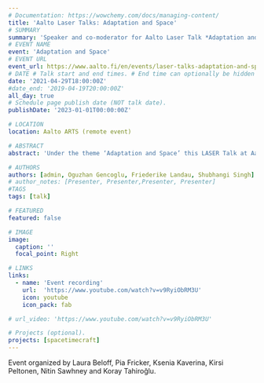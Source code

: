 ```yaml
---
# Documentation: https://wowchemy.com/docs/managing-content/
title: 'Aalto Laser Talks: Adaptation and Space'
# SUMMARY
summary: 'Speaker and co-moderator for Aalto Laser Talk *Adaptation and Space*. Helsinki, 2019'
# EVENT NAME 
event: 'Adaptation and Space'
# EVENT URL 
event_url: https://www.aalto.fi/en/events/laser-talks-adaptation-and-space
# DATE # Talk start and end times. # End time can optionally be hidden by prefixing the line with `#`.
date: '2021-04-29T18:00:00Z'
#date_end: '2019-04-19T20:00:00Z'
all_day: true
# Schedule page publish date (NOT talk date).
publishDate: '2023-01-01T00:00:00Z'

# LOCATION 
location: Aalto ARTS (remote event)

# ABSTRACT 
abstract: 'Under the theme ‘Adaptation and Space’ this LASER Talk at Aalto University will intersect different practices and discourses as heterogeneous but complementary articulations of ‘space’, that address, operate on and contribute, in different ways and capacities, to the transformation of the contemporary environment and its challenges: the social, the infrastructural, the technological, the sensory, the virtual, the built and the unbuilt.'

# AUTHORS 
authors: [admin, Oguzhan Gencoglu, Friederike Landau, Shubhangi Singh]
# author_notes: [Presenter, Presenter,Presenter, Presenter]
#TAGS
tags: [talk]

# FEATURED
featured: false

# IMAGE 
image:
  caption: ''
  focal_point: Right

# LINKS 
links:
  - name: 'Event recording'
    url:  'https://www.youtube.com/watch?v=v9RyiObRM3U'
    icon: youtube
    icon_pack: fab

# url_video: 'https://www.youtube.com/watch?v=v9RyiObRM3U'

# Projects (optional).
projects: [spacetimecraft]
---
```


Event organized by Laura Beloff, Pia Fricker, Ksenia Kaverina, Kirsi Peltonen, Nitin Sawhney and Koray Tahiroğlu.

